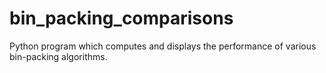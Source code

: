 # bin_packing_comparisons
Python program which computes and displays the performance of various bin-packing algorithms.

